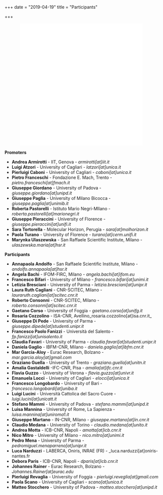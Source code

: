 +++
date = "2019-04-19"
title = "Participants"

+++

<center>
<iframe width="80%" height="400" name="iframe" frameborder="0" src="../map.html"></iframe>
</center>

**Promoters**

* **Andrea Armirotti**  - IIT, Genova - _armirotti[at]iit.it_
* **Luigi Atzori** - University of Cagliari - _latzori[at]unica.it_
* **Pierluigi Caboni** - University of Cagliari  - _caboni[at]unica.it_
* **Pietro Franceschi** - Fondazione E. Mach, Trento - _pietro.franceschi[at]fmach.it_
* **Giuseppe Giordano** -  University of Padova - _giuseppe.giordano[at]unipd.it_
* **Giuseppe Paglia** - University of Milano Bicocca - _giuseppe.paglia[at]unimib.it_
* **Roberta Pastorelli** - Istituto Mario Negri-MIlano - _roberta.pastorelli[at]marionegri.it_
* **Giuseppe Pieraccini** - University of Florence - _giuseppe.pieraccini[at]unifi.it_
* **Sara Tortorella** - Molecular Horizon, Perugia - _sara[at]molhorizon.it_
* **Paola Turano** - University of Florence - _turano[at]cerm.unifi.it_
* **Marynka Ulaszewska** - San Raffaele Scientific Institute, Milano - _ulaszewska.maria[at]hsr.it_

**Participants**

* **Annapaola Andolfo** - San Raffaele Scientific Institute, Milano - _andolfo.annapaola[at]hsr.it_
* **Angela Bachi** - IFOM-FIRC, Milano - _angela.bachi[at]ifom.eu_
* **Francesco Bifari** - University of Milano - _francesco.bifari[at]unimi.it_
* **Letizia Bresciani** - University of Parma - _letizia.bresciani[at]unipr.it_
* **Laura Ruth Cagliani** - CNR-SCITEC, Milano - _lauraruth.cagliani[at]scitec.cnr.it_ 
* **Roberto Consonni** - CNR-SCITEC, Milano - _roberto.consonni[at]scitec.cnr.it_
* **Gaetano Corso** - University of Foggia  - _gaetano.corso[at]unifg.it_
* **Rosaria Cozzolino** - ISA-CNR, Avellino_rosaria.cozzolino[at]isa.cnr.it_
* **Giuseppe Di Pede** - University of Parma - _giuseppe.dipede[at]studenti.unipr.it_
* **Francesco Paolo Fanizzi** - Università del Salento - _fp.fanizzi[at]unisalento.it_
* **Claudia Favari** - University of Parma - _claudia.favari[at]studenti.unipr.it_
* **Daniela Gaglio** - IBFM-CNR, Milano - _daniela.gaglio[at]ibfm.cnr.it_
* **Mar Garcia-Aloy** - Eurac Research, Bolzano - _mar.garcia.aloy[at]gmail.com_
* **Graziano Guella** - University of Trento - _graziano.guella[at]unitn.it_
* **Amalia Gastaldelli** -IFC-CNR, Pisa - _amalia[at]ifc.cnr.it_ 
* **Flavia Guzzo** - University of Verona - _flavia.guzzo[at]univr.it_
* **Emanuela Locci** - University of Cagliari - _elocci[at]unica.it_
* **Francesco Longobardo** - University of Bari - _francesco.longobardi[at]uniba.it_
* **Luigi Lucini** - Università Cattolica del Sacro Cuore - _luigi.lucini[at]unicatt.it_
* **Stefano Mammi** - University of Padova - _stefano.mammi[at]unipd.it_
* **Luisa Mannina** - University of Rome, La Sapienza - _luisa.mannina[at]uniroma1.it_
* **Giuseppe Martano** - IN-CNR, Milano - _giuseppe.martano[at]in.cnr.it_
* **Claudio Medana** - University of Torino - _claudio.medana[at]unito.it_
* **Andrea Motta** - ICB-CNR, Napoli - _amotta[at]icb.cnr.it_
* **Nico Mitro** - University of Milano - _nico.mitro[at]unimi.it_
* **Pedro Mena** - University of Parma - _pedromiguel.menaparreno[at]unipr.it_
* **Luca Narduzzi** - LABERCA, Oniris, INRAE (FR) - _luca.narduzzi[at]oniris-nantes.fr
* **Debora Paris** - ICB-CNR, Napoli - _dparis[at]icb.cnr.it_
* **Johannes Rainer** - Eurac Research, Bolzano - _Johannes.Rainer[at]eurac.edu_
* **Pierluigi Revaglia** - University of Foggia - _pierluigi.reveglia[at]gmail.com_
* **Paola Scano** - University of Cagliari - _scano[at]unica.it_ 
* **Matteo Stocchero** - University of Padova - _matteo.stocchero[at]unipd.it_




